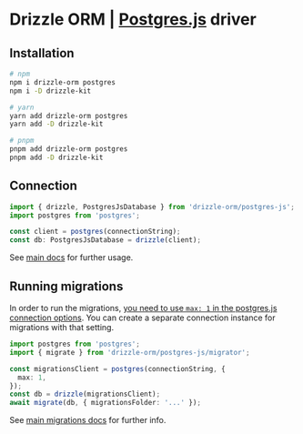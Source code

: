 # Drizzle ORM | [Postgres.js](https://github.com/porsager/postgres) driver

## Installation

```bash
# npm
npm i drizzle-orm postgres
npm i -D drizzle-kit

# yarn
yarn add drizzle-orm postgres
yarn add -D drizzle-kit

# pnpm
pnpm add drizzle-orm postgres
pnpm add -D drizzle-kit
```

## Connection

```typescript
import { drizzle, PostgresJsDatabase } from 'drizzle-orm/postgres-js';
import postgres from 'postgres';

const client = postgres(connectionString);
const db: PostgresJsDatabase = drizzle(client);
```

See [main docs](/drizzle-orm/src/pg-core/README.md#sql-schema-declaration) for further usage.

## Running migrations

In order to run the migrations, [you need to use `max: 1` in the postgres.js connection options](https://github.com/porsager/postgres#unsafe_transaction). You can create a separate connection instance for migrations with that setting.

```typescript
import postgres from 'postgres';
import { migrate } from 'drizzle-orm/postgres-js/migrator';

const migrationsClient = postgres(connectionString, {
  max: 1,
});
const db = drizzle(migrationsClient);
await migrate(db, { migrationsFolder: '...' });
```

See [main migrations docs](/drizzle-orm/src/pg-core/README.md#migrations) for further info.
